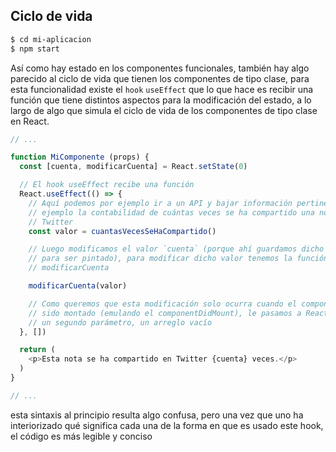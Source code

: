 ## Ciclo de vida

```sh
$ cd mi-aplicacion
$ npm start
```

Así como hay estado en los componentes funcionales, también hay algo parecido al
ciclo de vida que tienen los componentes de tipo clase, para esta funcionalidad
existe el `hook` `useEffect` que lo que hace es recibir una función que tiene
distintos aspectos para la modificación del estado, a lo largo de algo que
simula el ciclo de vida de los componentes de tipo clase en React.

```js
// ...

function MiComponente (props) {
  const [cuenta, modificarCuenta] = React.setState(0)

  // El hook useEffect recibe una función
  React.useEffect(() => {
    // Aquí podemos por ejemplo ir a un API y bajar información pertinente, por
    // ejemplo la contabilidad de cuántas veces se ha compartido una nota en
    // Twitter
    const valor = cuantasVecesSeHaCompartido()

    // Luego modificamos el valor `cuenta` (porque ahí guardamos dicho valor
    // para ser pintado), para modificar dicho valor tenemos la función
    // modificarCuenta

    modificarCuenta(valor)

    // Como queremos que esta modificación solo ocurra cuando el componente ha
    // sido montado (emulando el componentDidMount), le pasamos a React.useEffect
    // un segundo parámetro, un arreglo vacío
  }, [])

  return (
    <p>Esta nota se ha compartido en Twitter {cuenta} veces.</p>
  )
}

// ...
```

esta sintaxis al principio resulta algo confusa, pero una vez que uno ha
interiorizado qué significa cada una de la forma en que es usado este hook, el
código es más legible y conciso
